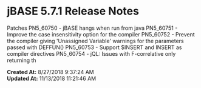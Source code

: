 # jBASE 5.7.1 Release Notes

Patches PN5_60750 - jBASE hangs when run from java PN5_60751 - Improve the case insensitivity option for the compiler PN5_60752 - Prevent the compiler giving 'Unassigned Variable' warnings for the parameters passed with DEFFUN() PN5_60753 - Support $INSERT and INSERT as compiler directives PN5_60754 - jQL: Issues with F-correlative only returning th  

**Created At:** 8/27/2018 9:37:24 AM  
**Updated At:** 11/13/2018 11:21:46 AM  

